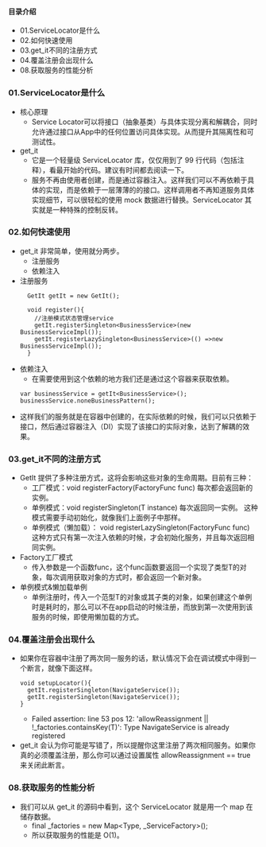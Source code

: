 #### 目录介绍
- 01.ServiceLocator是什么
- 02.如何快速使用
- 03.get_it不同的注册方式
- 04.覆盖注册会出现什么
- 08.获取服务的性能分析






### 01.ServiceLocator是什么
- 核心原理
    - Service Locator可以将接口（抽象基类）与具体实现分离和解耦合，同时允许通过接口从App中的任何位置访问具体实现。从而提升其隔离性和可测试性。
- get_it
    - 它是一个轻量级 ServiceLocator 库，仅仅用到了 99 行代码（包括注释），看最开始的代码。建议有时间都去阅读一下。
    - 服务不再由使用者创建，而是通过容器注入。这样我们可以不再依赖于具体的实现，而是依赖于一层薄薄的的接口。这样调用者不再知道服务具体实现细节，可以很轻松的使用 mock 数据进行替换。ServiceLocator 其实就是一种特殊的控制反转。


### 02.如何快速使用
- get_it 非常简单，使用就分两步。
    - 注册服务
    - 依赖注入
- 注册服务
    ```
      GetIt getIt = new GetIt();
    
      void register(){
        //注册模式状态管理service
        getIt.registerSingleton<BusinessService>(new BusinessServiceImpl());
        getIt.registerLazySingleton<BusinessService>(() =>new BusinessServiceImpl());
      }
    ```
- 依赖注入
    - 在需要使用到这个依赖的地方我们还是通过这个容器来获取依赖。
    ```
    var businessService = getIt<BusinessService>();
    businessService.noneBusinessPattern();
    ```
- 这样我们的服务就是在容器中创建的，在实际依赖的时候，我们可以只依赖于接口，然后通过容器注入（DI）实现了该接口的实际对象，达到了解耦的效果。


### 03.get_it不同的注册方式
- GetIt 提供了多种注册方式，这将会影响这些对象的生命周期。目前有三种：
    - 工厂模式：void registerFactory<T>(FactoryFunc<T> func) 每次都会返回新的实例。
    - 单例模式：void registerSingleton<T>(T instance) 每次返回同一实例。 这种模式需要手动初始化，就像我们上面例子中那样。
    - 单例模式（懒加载）： void registerLazySingleton<T>(FactoryFunc<T> func) 这种方式只有第一次注入依赖的时候，才会初始化服务，并且每次返回相同实例。
- Factory工厂模式
    - 传入参数是一个函数func，这个func函数要返回一个实现了类型T的对象，每次调用获取对象的方式时，都会返回一个新对象。
- 单例模式&懒加载单例
    - 单例注册时，传入一个范型T的对象或其子类的对象，如果创建这个单例时是耗时的，那么可以不在app启动的时候注册，而放到第一次使用到该服务的时候，即使用懒加载的方式。


### 04.覆盖注册会出现什么
- 如果你在容器中注册了两次同一服务的话，默认情况下会在调试模式中得到一个断言，就像下面这样。
    ```
    void setupLocator(){
      getIt.registerSingleton(NavigateService());
      getIt.registerSingleton(NavigateService());
    }
    ```
    - Failed assertion: line 53 pos 12: 'allowReassignment || !_factories.containsKey(T)': Type NavigateService is already registered
- get_it 会认为你可能是写错了，所以提醒你这里注册了两次相同服务。如果你真的必须覆盖注册，那么你可以通过设置属性 allowReassignment == true 来关闭此断言。



### 08.获取服务的性能分析
- 我们可以从 get_it 的源码中看到，这个 ServiceLocator 就是用一个 map 在储存数据。
    - final _factories = new Map<Type, _ServiceFactory<dynamic>>();
    - 所以获取服务的性能是 O(1)。

